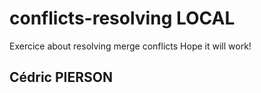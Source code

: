 # conflicts-resolving LOCAL
Exercice about resolving merge conflicts
Hope it will work!
## Cédric PIERSON
